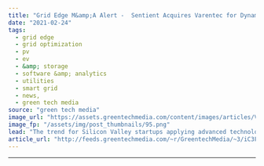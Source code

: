 ```yaml
---
title: "Grid Edge M&amp;A Alert -  Sentient Acquires Varentec for Dynamic Grid Control"
date: "2021-02-24"
tags: 
  - grid edge
  - grid optimization
  - pv
  - ev
  - &amp; storage
  - software &amp; analytics
  - utilities
  - smart grid
  - news,
  - green tech media
source: "green tech media"
image_url: "https://assets.greentechmedia.com/content/images/articles/Varentec_Engo_polemount.jpg"
image_fp: "/assets/img/post_thumbnails/95.png"
lead: "The trend for Silicon Valley startups applying advanced technologies to solve utility grid problems is clear -  Go big or stay home. After a decade of eking out a niche in the world of advanced distribution grid power controls, Silicon Valley startup V ..."
article_url: "http://feeds.greentechmedia.com/~r/GreentechMedia/~3/iC3FbQUegx8/grid-edge-ma-alert-sentient-acquires-varentec-for-dynamic-grid-control"
---
```


---

